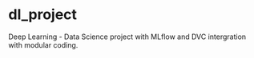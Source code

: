 # dl_project
Deep Learning - Data Science project with MLflow and DVC intergration with modular coding. 
